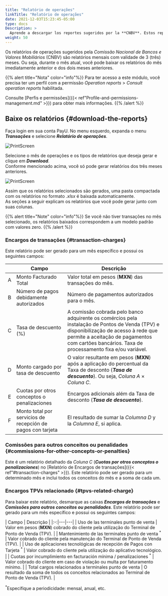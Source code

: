 ```yaml
---
title: "Relatório de operações"
linkTitle: "Relatório de operações"
date: 2021-12-03T15:23:45-05:00
type: docs
Description: >
  Aprende a descargar los reportes sugeridos por la **CNBV**. Estos reportes están disponibles para comercios en México.
weight: 50
---
```

Os relatórios de operações sugeridos pela _Comissão Nacional de Bancos e Valores Mobiliários_ (CNBV) são relatórios mensais com validade de 3 (três) meses. Ou seja, durante o mês atual, você pode baixar os relatórios do mês imediatamente anterior e dos dois meses anteriores.

{{% alert title="Nota" color="info"%}}
Para ter acesso a este módulo, você precisa ter um perfil com a permissão _Operation reports_ > _Consult operation reports_ habilitada.

Consulte [Perfis e permissões]({{< ref"Profile-and-permissions-management.md" >}}) para obter mais informações.
{{% /alert %}}

## Baixe os relatórios {#download-the-reports}
Faça login em sua conta PayU. No menu esquerdo, expanda o menu _**Transações**_ e selecione _**Relatório de operações**_.

![PrintScreen](/assets/OperationReports/OperationReports_01_es.png)

Selecione o mês de operações e os tipos de relatórios que deseja gerar e clique em _**Download**_. <br> Conforme mencionado acima, você só pode gerar relatórios dos três meses anteriores.

![PrintScreen](/assets/OperationReports/OperationReports_02_es.png)

Assim que os relatórios selecionados são gerados, uma pasta compactada com os relatórios no formato _.xlsx_ é baixada automaticamente.<br>As seções a seguir explicam os relatórios que você pode gerar junto com suas colunas.

{{% alert title="Note" color="info"%}}
Se você não tiver transações no mês selecionado, os relatórios baixados correspondem a um modelo padrão com valores zero.
{{% /alert %}}

### Encargos de transações {#transaction-charges}
Este relatório pode ser gerado para um mês específico e possui os seguintes campos:

| | Campo | Descrição |
|:-:|---|---|
| A | Monto Facturado Total | Valor total em pesos (**MXN**) das transações do mês. |
| B | Número de pagos debidamente autorizados | Número de pagamentos autorizados para o mês. |
| C | Tasa de descuento (%) | A comissão cobrada pelo banco adquirente os comércios pela instalação de Pontos de Venda (TPV) e disponibilização de acesso à rede que permite a aceitação de pagamentos com cartões bancários. Taxa de processamento fixa e/ou variável. |
| D | Monto cargado por tasa de descuento | O valor resultante em pesos (**MXN**) após a aplicação do percentual da Taxa de desconto (_**Tasa de descuento**_). Ou seja, _Coluna A_ × _Coluna C_. |
| E | Cuotas por otros conceptos o penalizaciones | Encargos adicionais além da Taxa de desconto (_**Tasa de descuento**_). |
| F | Monto total por servicios de recepción de pagos con tarjeta | El resultado de sumar la _Columna D_ y la _Columna E_, si aplica. |

### Comissões para outros conceitos ou penalidades {#commissions-for-other-concepts-or-penalties}
Este é um relatório detalhado da _Coluna C_ (_**Cuotas por otros conceptos o penalizaciones**_) no [Relatório de Encargos de transações]({{< ref"#transaction-charges" >}}). Este relatório pode ser gerado para um determinado mês e inclui todos os conceitos do mês e a soma de cada um.

### Encargos TPVs relacionado {#tpvs-related-charge}
Para baixar este relatório, desmarque as caixas _**Encargos de transações**_ e _**Comissões para outros conceitos ou penalidades**_. Este relatório pode ser gerado para um mês específico e possui os seguintes campos:

| Campo | Descrição |
|:-:|---|---|
| Uso de las terminales punto de venta | Valor em pesos (**MXN**) cobrado do cliente pela utilização do Terminal de Ponto de Venda (TPV). |
| Mantenimiento de las terminales punto de venta <sup>\*</sup> | Valor cobrado do cliente pela manutenção do Terminal de Ponto de Venda (TPV). |
| Uso de aplicaciones tecnológicas de recepción de Pagos con Tarjeta <sup>\*</sup> | Valor cobrado do cliente pela utilização do aplicativo tecnológico. |
| Cuotas por incumplimiento en facturación mínima / penalizaciones <sup>\*</sup> | Valor cobrado do cliente em caso de violação ou multa por faturamento mínimo. |
| Total cargos relacionados a terminales punto de venta | O resultado da soma de todos os conceitos relacionados ao Terminal de Ponto de Venda (TPV). |

<sup>\*</sup>Especifique a periodicidade: mensal, anual, etc.